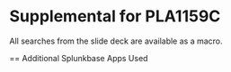 Supplemental for PLA1159C
=========================

All searches from the slide deck are available as a macro.

== Additional Splunkbase Apps Used

